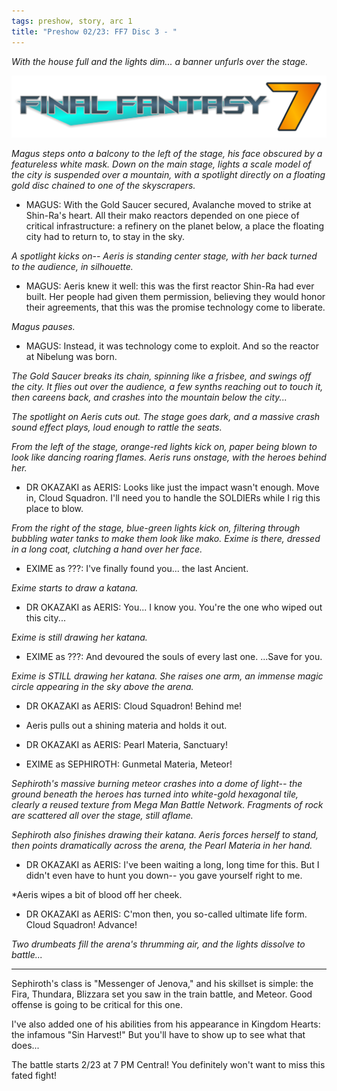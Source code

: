 ```yaml
---
tags: preshow, story, arc 1
title: "Preshow 02/23: FF7 Disc 3 - "
---
```


*With the house full and the lights dim... a banner unfurls over the stage.*

![A logo for "Final Fantasy 7" (no roman numerals), in the style of the Mega Man 7 logo, in the ASUS Republic of Gamers font.](/assets/images/2023-12-ff7logo.png)

*Magus steps onto a balcony to the left of the stage, his face obscured by a featureless white mask. Down on the main stage, lights a scale model of the city is suspended over a mountain, with a spotlight directly on a floating gold disc chained to one of the skyscrapers.*

* MAGUS: With the Gold Saucer secured, Avalanche moved to strike at Shin-Ra's heart. All their mako reactors depended on one piece of critical infrastructure: a refinery on the planet below, a place the floating city had to return to, to stay in the sky.

*A spotlight kicks on-- Aeris is standing center stage, with her back turned to the audience, in silhouette.*

* MAGUS: Aeris knew it well: this was the first reactor Shin-Ra had ever built. Her people had given them permission, believing they would honor their agreements, that this was the promise technology come to liberate.

*Magus pauses.*

* MAGUS: Instead, it was technology come to exploit. And so the reactor at Nibelung was born.

*The Gold Saucer breaks its chain, spinning like a frisbee, and swings off the city. It flies out over the audience, a few synths reaching out to touch it, then careens back, and crashes into the mountain below the city...*

*The spotlight on Aeris cuts out. The stage goes dark, and a massive crash sound effect plays, loud enough to rattle the seats.*

*From the left of the stage, orange-red lights kick on, paper being blown to look like dancing roaring flames. Aeris runs onstage, with the heroes behind her.*

* DR OKAZAKI as AERIS: Looks like just the impact wasn't enough. Move in, Cloud Squadron. I'll need you to handle the SOLDIERs while I rig this place to blow.

*From the right of the stage, blue-green lights kick on, filtering through bubbling water tanks to make them look like mako. Exime is there, dressed in a long coat, clutching a hand over her face.*

* EXIME as ???: I've finally found you... the last Ancient.

*Exime starts to draw a katana.*

* DR OKAZAKI as AERIS: You... I know you. You're the one who wiped out this city...

*Exime is still drawing her katana.*

* EXIME as ???: And devoured the souls of every last one. ...Save for you.

*Exime is STILL drawing her katana. She raises one arm, an immense magic circle appearing in the sky above the arena.*

* DR OKAZAKI as AERIS: Cloud Squadron! Behind me!

* Aeris pulls out a shining materia and holds it out.

* DR OKAZAKI as AERIS: Pearl Materia, Sanctuary!
* EXIME as SEPHIROTH: Gunmetal Materia, Meteor!

*Sephiroth's massive burning meteor crashes into a dome of light-- the ground beneath the heroes has turned into white-gold hexagonal tile, clearly a reused texture from Mega Man Battle Network. Fragments of rock are scattered all over the stage, still aflame.*

*Sephiroth also finishes drawing their katana. Aeris forces herself to stand, then points dramatically across the arena, the Pearl Materia in her hand.*

* DR OKAZAKI as AERIS: I've been waiting a long, long time for this. But I didn't even have to hunt you down-- you gave yourself right to me.

*Aeris wipes a bit of blood off her cheek.

* DR OKAZAKI as AERIS: C'mon then, you so-called ultimate life form. Cloud Squadron! Advance!

*Two drumbeats fill the arena's thrumming air, and the lights dissolve to battle...*

-----

Sephiroth's class is "Messenger of Jenova," and his skillset is simple: the Fira, Thundara, Blizzara set you saw in the train battle, and Meteor. Good offense is going to be critical for this one.

I've also added one of his abilities from his appearance in Kingdom Hearts: the infamous "Sin Harvest!" But you'll have to show up to see what that does...

The battle starts 2/23 at 7 PM Central! You definitely won't want to miss this fated fight!